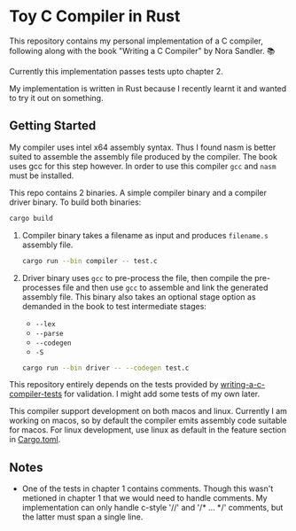 # Toy C Compiler in Rust #

This repository contains my personal implementation of a C compiler, following along with the book "Writing a C Compiler" by Nora Sandler. 📚

Currently this implementation passes tests upto chapter 2.

My implementation is written in Rust because I recently learnt it and wanted to try it out on something.

## Getting Started ##

My compiler uses intel x64 assembly syntax. Thus I found nasm is better suited to assemble the assembly file produced by the compiler. The book uses gcc for this step however. In order to use this compiler `gcc` and `nasm` must be installed.

This repo contains 2 binaries. A simple compiler binary and a compiler driver binary. To build both binaries:

```sh
cargo build
```

1. Compiler binary takes a filename as input and produces `filename.s` assembly file.

    ```sh
    cargo run --bin compiler -- test.c
    ```

2. Driver binary uses `gcc` to pre-process the file, then compile the pre-processes file and then use `gcc` to assemble and link the generated assembly file. This binary also takes an optional stage option as demanded in the book to test intermediate stages:
    - `--lex`
    - `--parse`
    - `--codegen`
    - `-S`

    ```sh
    cargo run --bin driver -- --codegen test.c
    ```

This repository entirely depends on the tests provided by [writing-a-c-compiler-tests](https://github.com/nlsandler/writing-a-c-compiler-tests/tree/main) for validation. I might add some tests of my own later.

This compiler support development on both macos and linux. Currently I am working on macos, so by default the compiler emits assembly code suitable for macos. For linux development, use linux as default in the feature section in [Cargo.toml](Cargo.toml).

## Notes ##

- One of the tests in chapter 1 contains comments. Though this wasn't metioned in chapter 1 that we would need to handle comments. My implementation can only handle c-style '//' and '/* ... */' comments, but the latter must span a single line.